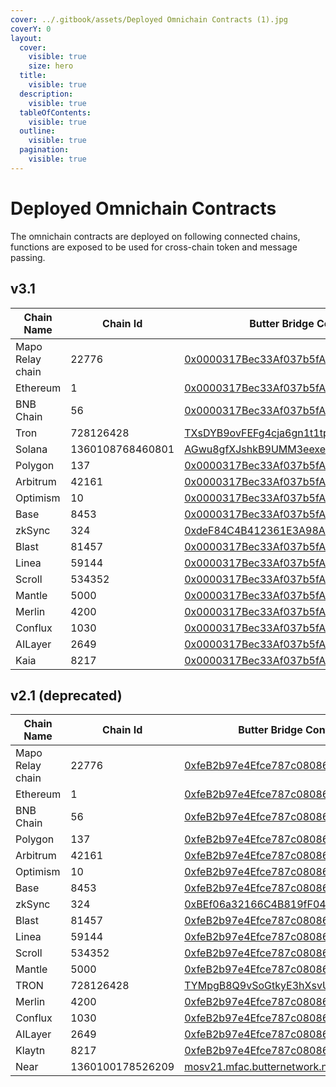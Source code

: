 ```yaml
---
cover: ../.gitbook/assets/Deployed Omnichain Contracts (1).jpg
coverY: 0
layout:
  cover:
    visible: true
    size: hero
  title:
    visible: true
  description:
    visible: true
  tableOfContents:
    visible: true
  outline:
    visible: true
  pagination:
    visible: true
---
```

# Deployed Omnichain Contracts

The omnichain contracts are deployed on following connected chains, functions are exposed to be used for cross-chain token and message passing.


## v3.1


| Chain Name       | Chain Id         | Butter Bridge Contract Address                                                                                                 |
|------------------| ---------------- | ------------------------------------------------------------------------------------------------------------------------------ |
| Mapo Relay chain | 22776            | [0x0000317Bec33Af037b5fAb2028f52d14658F6A56](https://www.maposcan.io/address/0x0000317Bec33Af037b5fAb2028f52d14658F6A56)          |
| Ethereum         | 1                | [0x0000317Bec33Af037b5fAb2028f52d14658F6A56](https://etherscan.io/address/0x0000317Bec33Af037b5fAb2028f52d14658F6A56)             |
| BNB Chain        | 56               | [0x0000317Bec33Af037b5fAb2028f52d14658F6A56](https://bscscan.com/address/0x0000317Bec33Af037b5fAb2028f52d14658F6A56)              |
| Tron             | 728126428        | [TXsDYB9ovFEFg4cja6gn1t1tpmrnSbYhHA](https://solscan.io/account/AGwu8gfXJshkB9UMM3eexeq26m7zf8wM1FgNdBt5wkqN)                          |
| Solana           | 1360108768460801        | [AGwu8gfXJshkB9UMM3eexeq26m7zf8wM1FgNdBt5wkqN](https://tronscan.org/#/contract/AGwu8gfXJshkB9UMM3eexeq26m7zf8wM1FgNdBt5wkqN)                          |
| Polygon          | 137              | [0x0000317Bec33Af037b5fAb2028f52d14658F6A56](https://polygonscan.com/address/0x0000317Bec33Af037b5fAb2028f52d14658F6A56)          |
| Arbitrum         | 42161            | [0x0000317Bec33Af037b5fAb2028f52d14658F6A56](https://arbiscan.io/address/0x0000317Bec33Af037b5fAb2028f52d14658F6A56)              |
| Optimism         | 10               | [0x0000317Bec33Af037b5fAb2028f52d14658F6A56](https://optimistic.etherscan.io/address/0x0000317Bec33Af037b5fAb2028f52d14658F6A56)  |
| Base             | 8453             | [0x0000317Bec33Af037b5fAb2028f52d14658F6A56](https://basescan.org/address/0x0000317Bec33Af037b5fAb2028f52d14658F6A56)             |
| zkSync           | 324              | [0xdeF84C4B412361E3A98A5277C108D7F0Df02fA3d](https://era.zksync.network/address/0xdeF84C4B412361E3A98A5277C108D7F0Df02fA3d)       |
| Blast            | 81457            | [0x0000317Bec33Af037b5fAb2028f52d14658F6A56](https://blastscan.io/address/0x0000317Bec33Af037b5fAb2028f52d14658F6A56)             |
| Linea            | 59144            | [0x0000317Bec33Af037b5fAb2028f52d14658F6A56](https://lineascan.build/address/0x0000317Bec33Af037b5fAb2028f52d14658F6A56)          |
| Scroll           | 534352           | [0x0000317Bec33Af037b5fAb2028f52d14658F6A56](https://scrollscan.com/address/0x0000317Bec33Af037b5fAb2028f52d14658F6A56)           |
| Mantle           | 5000             | [0x0000317Bec33Af037b5fAb2028f52d14658F6A56](https://explorer.mantle.xyz/address/0x0000317Bec33Af037b5fAb2028f52d14658F6A56)      |
| Merlin           | 4200             | [0x0000317Bec33Af037b5fAb2028f52d14658F6A56](https://scan.merlinchain.io/address/0x0000317Bec33Af037b5fAb2028f52d14658F6A56)      |
| Conflux          | 1030             | [0x0000317Bec33Af037b5fAb2028f52d14658F6A56](https://evm.confluxscan.io/address/0x0000317Bec33Af037b5fAb2028f52d14658F6A56)       |
| AILayer          | 2649             | [0x0000317Bec33Af037b5fAb2028f52d14658F6A56](https://mainnet-explorer.ailayer.xyz/address/0x0000317Bec33Af037b5fAb2028f52d14658F6A56) |
| Kaia             | 8217             | [0x0000317Bec33Af037b5fAb2028f52d14658F6A56](https://kaiascope.com/account/0x0000317Bec33Af037b5fAb2028f52d14658F6A56)          |

## v2.1 (deprecated)

| Chain Name       | Chain Id         | Butter Bridge Contract Address                                                                                                 |
| ---------------- | ---------------- | ------------------------------------------------------------------------------------------------------------------------------ |
| Mapo Relay chain | 22776            | [0xfeB2b97e4Efce787c08086dC16Ab69E063911380](https://www.maposcan.io/address/0xfeB2b97e4Efce787c08086dC16Ab69E063911380)          |
| Ethereum         | 1                | [0xfeB2b97e4Efce787c08086dC16Ab69E063911380](https://etherscan.io/address/0xfeb2b97e4efce787c08086dc16ab69e063911380)             |
| BNB Chain        | 56               | [0xfeB2b97e4Efce787c08086dC16Ab69E063911380](https://bscscan.com/address/0xfeb2b97e4efce787c08086dc16ab69e063911380)              |
| Polygon          | 137              | [0xfeB2b97e4Efce787c08086dC16Ab69E063911380](https://polygonscan.com/address/0xfeb2b97e4efce787c08086dc16ab69e063911380)          |
| Arbitrum         | 42161            | [0xfeB2b97e4Efce787c08086dC16Ab69E063911380](https://arbiscan.io/address/0xfeb2b97e4efce787c08086dc16ab69e063911380)              |
| Optimism         | 10               | [0xfeB2b97e4Efce787c08086dC16Ab69E063911380](https://optimistic.etherscan.io/address/0xfeb2b97e4efce787c08086dc16ab69e063911380)  |
| Base             | 8453             | [0xfeB2b97e4Efce787c08086dC16Ab69E063911380](https://basescan.org/address/0xfeb2b97e4efce787c08086dc16ab69e063911380)             |
| zkSync           | 324              | [0xBEf06a32166C4B819fF04cCfa887733B8bb67eB5](https://explorer.zksync.io/address/0xBEf06a32166C4B819fF04cCfa887733B8bb67eB5)       |
| Blast            | 81457            | [0xfeB2b97e4Efce787c08086dC16Ab69E063911380](https://blastscan.io/address/0xfeb2b97e4efce787c08086dc16ab69e063911380)             |
| Linea            | 59144            | [0xfeB2b97e4Efce787c08086dC16Ab69E063911380](https://lineascan.build/address/0xfeb2b97e4efce787c08086dc16ab69e063911380)          |
| Scroll           | 534352           | [0xfeB2b97e4Efce787c08086dC16Ab69E063911380](https://scrollscan.com/address/0xfeb2b97e4efce787c08086dc16ab69e063911380)           |
| Mantle           | 5000             | [0xfeB2b97e4Efce787c08086dC16Ab69E063911380](https://explorer.mantle.xyz/address/0xfeB2b97e4Efce787c08086dC16Ab69E063911380)      |
| TRON             | 728126428        | [TYMpgB8Q9vSoGtkyE3hXsvUrpte3KCDGj6](https://tronscan.org/#/contract/TYMpgB8Q9vSoGtkyE3hXsvUrpte3KCDGj6)                          |
| Merlin           | 4200             | [0xfeB2b97e4Efce787c08086dC16Ab69E063911380](https://scan.merlinchain.io/address/0xfeB2b97e4Efce787c08086dC16Ab69E063911380)      |
| Conflux          | 1030             | [0xfeB2b97e4Efce787c08086dC16Ab69E063911380](https://evm.confluxscan.io/address/0xfeb2b97e4efce787c08086dc16ab69e063911380)       |
| AILayer          | 2649             | [0xfeB2b97e4Efce787c08086dC16Ab69E063911380](https://mainnet-explorer.anvm.io/address/0xfeB2b97e4Efce787c08086dC16Ab69E063911380) |
| Klaytn           | 8217             | [0xfeB2b97e4Efce787c08086dC16Ab69E063911380](https://klaytnscope.com/account/0xfeB2b97e4Efce787c08086dC16Ab69E063911380)          |
| Near             | 1360100178526209 | [mosv21.mfac.butternetwork.near](https://nearblocks.io/zh-cn/address/mosv21.mfac.butternetwork.near)                              |
